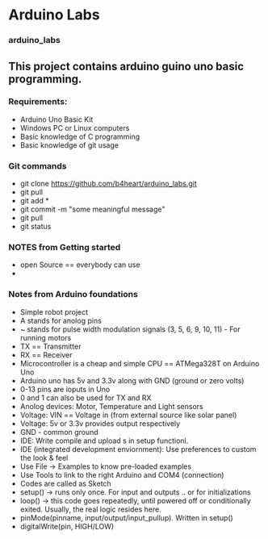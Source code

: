 # Arduino Labs
### arduino_labs

## This project contains arduino guino uno basic programming.

### Requirements:
- Arduino Uno Basic Kit
- Windows PC or Linux computers
- Basic knowledge of C programming
- Basic knowledge of git usage

### Git commands
- git clone https://github.com/b4heart/arduino_labs.git
- git pull
- git add *
- git commit -m "some meaningful message"
- git pull
- git status

### NOTES from Getting started
-   open Source == everybody can use
-

  
### Notes from Arduino foundations
- Simple robot project
- A stands for anolog pins
- ~ stands for pulse width modulation signals (3, 5, 6, 9, 10, 11) - For running motors
- TX == Transmitter 
- RX == Receiver
- Microcontroller is a cheap and simple CPU == ATMega328T on Arduino Uno
- Arduino uno has 5v and 3.3v along with GND (ground or zero volts)
- 0-13 pins are ioputs in Uno
- 0 and 1 can also be used for TX and RX
- Anolog devices: Motor, Temperature and Light sensors
- Voltage: VIN == Voltage in (from external source like solar panel)
- Voltage: 5v or 3.3v provides output respectively
- GND  - common ground
- IDE: Write compile and upload
s in setup functionl. 
- IDE (integrated development enviornment): Use preferences to custom the look & feel
- Use File -> Examples to know pre-loaded examples
- Use Tools to link to the right Arduino and COM4 (connection)
- Codes are called as Sketch
- setup() -> runs only once. For input and outputs .. or for initializations
- loop() -> this code goes repeatedly, until powered off or conditionally exited. Usually, the real logic resides here.
- pinMode(pinname, input/output/input_pullup). Written in setup()
- digitalWrite(pin, HIGH/LOW)

